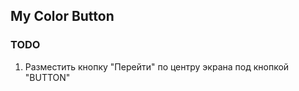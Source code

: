 ## My Color Button


### TODO

1. Разместить кнопку "Перейти" по центру экрана под кнопкой "BUTTON"
